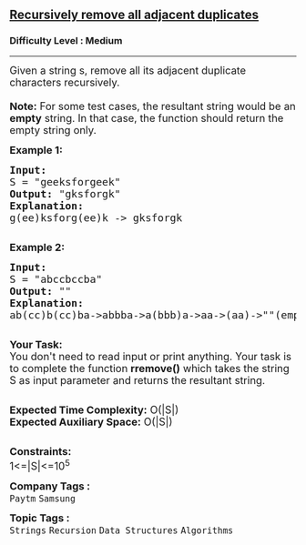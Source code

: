 <h2><a href="https://practice.geeksforgeeks.org/problems/recursively-remove-all-adjacent-duplicates0744/1?page=1&difficulty[]=1&difficulty[]=2&status[]=unsolved&category[]=Arrays&category[]=Strings&category[]=Linked%20List&sortBy=submissions">Recursively remove all adjacent duplicates</a></h2><h3>Difficulty Level : Medium</h3><hr><div class="problems_problem_content__Xm_eO"><p><span style="font-size: 18px;">Given a string s, remove all its adjacent duplicate characters recursively.&nbsp;<br><br><strong>Note:</strong> For some test cases, the resultant string would be an <strong>empty</strong> string. In that case, the function should return the empty string only.</span></p>
<p><strong><span style="font-size: 18px;">Example 1:</span></strong></p>
<pre><span style="font-size: 18px;"><strong>Input:</strong>
S = "geeksforgeek"
<strong>Output:</strong> "gksforgk"
<strong>Explanation: </strong>
g(ee)ksforg(ee)k -&gt; gksforgk</span></pre>
<p><br><strong><span style="font-size: 18px;">Example 2:</span></strong></p>
<pre><span style="font-size: 18px;"><strong>Input: 
</strong>S = "abccbccba"
<strong>Output:</strong> ""
<strong>Explanation: 
</strong>ab(cc)b(cc)ba-&gt;abbba-&gt;a(bbb)a-&gt;aa-&gt;(aa)-&gt;""(empty string)</span></pre>
<p><br><span style="font-size: 18px;"><strong>Your Task:</strong><br>You don't need to read input or print anything. Your task is to complete the function <strong>rremove()</strong> which takes the string S as input parameter and returns the resultant string.</span></p>
<p><br><span style="font-size: 18px;"><strong>Expected Time Complexity:</strong> O(|S|)<br><strong>Expected Auxiliary Space:</strong> O(|S|)</span></p>
<p><br><span style="font-size: 18px;"><strong>Constraints:</strong><br>1&lt;=|S|&lt;=10<sup>5</sup></span></p></div><p><span style=font-size:18px><strong>Company Tags : </strong><br><code>Paytm</code>&nbsp;<code>Samsung</code>&nbsp;<br><p><span style=font-size:18px><strong>Topic Tags : </strong><br><code>Strings</code>&nbsp;<code>Recursion</code>&nbsp;<code>Data Structures</code>&nbsp;<code>Algorithms</code>&nbsp;
